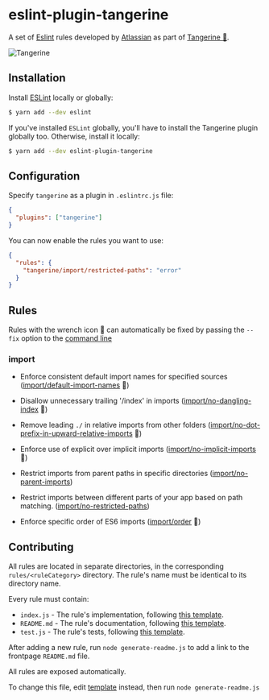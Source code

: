 # eslint-plugin-tangerine

A set of [Eslint](https://github.com/eslint/eslint) rules developed by [Atlassian](https://www.atlassian.com/) as part of [Tangerine 🍊](https://github.com/atlassian/tangerine).

![Tangerine](https://github.com/atlassian/tangerine/raw/master/packages/eslint-plugin-tangerine/resources/tangerine-transparent.png)

## Installation

Install [ESLint](https://www.github.com/eslint/eslint) locally or globally:

```sh
$ yarn add --dev eslint
```

If you've installed `ESLint` globally, you'll have to install the Tangerine plugin globally too. Otherwise, install it locally:

```sh
$ yarn add --dev eslint-plugin-tangerine
```

## Configuration

Specify `tangerine` as a plugin in `.eslintrc.js` file:

```json
{
  "plugins": ["tangerine"]
}
```

You can now enable the rules you want to use:

```json
{
  "rules": {
    "tangerine/import/restricted-paths": "error"
  }
}
```

## Rules

Rules with the wrench icon 🔧 can automatically be fixed by passing the `--fix` option to the [command line](https://eslint.org/docs/user-guide/command-line-interface#fix)

### import

- Enforce consistent default import names for specified sources ([import/default-import-names](./rules/import/default-import-names/README.md) 🔧)

- Disallow unnecessary trailing '/index' in imports ([import/no-dangling-index](./rules/import/no-dangling-index/README.md) 🔧)

- Remove leading `./` in relative imports from other folders ([import/no-dot-prefix-in-upward-relative-imports](./rules/import/no-dot-prefix-in-upward-relative-imports/README.md) 🔧)

- Enforce use of explicit over implicit imports ([import/no-implicit-imports](./rules/import/no-implicit-imports/README.md) 🔧)

- Restrict imports from parent paths in specific directories ([import/no-parent-imports](./rules/import/no-parent-imports/README.md))

- Restrict imports between different parts of your app based on path matching. ([import/no-restricted-paths](./rules/import/no-restricted-paths/README.md))

- Enforce specific order of ES6 imports ([import/order](./rules/import/order/README.md) 🔧)


## Contributing

All rules are located in separate directories, in the corresponding `rules/<ruleCategory>` directory. The rule's name must be identical to its directory name.

Every rule must contain:

- `index.js` - The rule's implementation, following [this template](./templates/rules/index.js).
- `README.md` - The rule's documentation, following [this template](./templates/rules/README.md).
- `test.js` - The rule's tests, following [this template](./templates/rules/test.js).

After adding a new rule, run `node generate-readme.js` to add a link to the frontpage `README.md` file.

All rules are exposed automatically.

To change this file, edit [template](./templates/README.md) instead, then run `node generate-readme.js`

